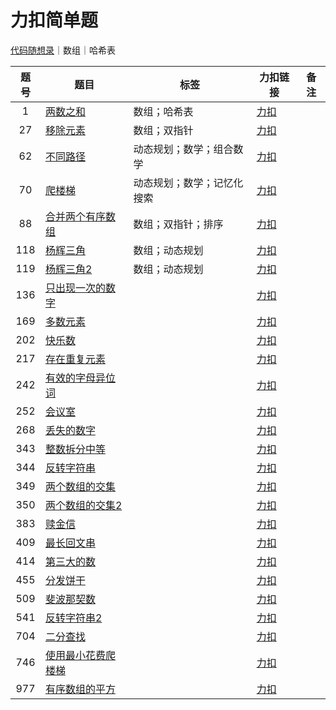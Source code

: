 力扣简单题
===

[代码随想录](https://github.com/Sihan-A/LeetCode-questions-Python/tree/main/%E4%BB%A3%E7%A0%81%E9%9A%8F%E6%83%B3%E5%BD%95)｜数组｜哈希表

| 题号 | 题目                   | 标签                       | 力扣链接                                                  | 备注 |
| :--: | ---------------------- | -------------------------- | --------------------------------------------------------- | ---- |
|  1   | [两数之和]()           | 数组；哈希表               | [力扣](https://leetcode.cn/problems/two-sum/)             |      |
|  27  | [移除元素]()           | 数组；双指针               | [力扣](https://leetcode.cn/problems/remove-element/)      |      |
|  62  | [不同路径]()           | 动态规划；数学；组合数学   | [力扣](https://leetcode.cn/problems/unique-paths/)        |      |
|  70  | [爬楼梯]()             | 动态规划；数学；记忆化搜索 | [力扣](https://leetcode.cn/problems/climbing-stairs/)     |      |
|  88  | [合并两个有序数组]()   | 数组；双指针；排序         | [力扣](https://leetcode.cn/problems/merge-sorted-array/)  |      |
| 118  | [杨辉三角]()           | 数组；动态规划             | [力扣](https://leetcode.cn/problems/pascals-triangle/)    |      |
| 119  | [杨辉三角2]()          | 数组；动态规划             | [力扣](https://leetcode.cn/problems/pascals-triangle-ii/) |      |
| 136  | [只出现一次的数字]()   |                            | [力扣](https://leetcode.cn/problems/single-number/)       |      |
| 169  | [多数元素]()           |                            | [力扣](https://leetcode.cn/problems/majority-element/)    |      |
| 202  | [快乐数]()             |                            | [力扣](https://leetcode.cn/problems/happy-number/)        |      |
| 217  | [存在重复元素]()       |                            | [力扣]()                                                  |      |
| 242  | [有效的字母异位词]()   |                            | [力扣]()                                                  |      |
| 252  | [会议室]()             |                            | [力扣]()                                                  |      |
| 268  | [丢失的数字]()         |                            | [力扣]()                                                  |      |
| 343  | [整数拆分中等]()       |                            | [力扣]()                                                  |      |
| 344  | [反转字符串]()         |                            | [力扣]()                                                  |      |
| 349  | [两个数组的交集]()     |                            | [力扣]()                                                  |      |
| 350  | [两个数组的交集2]()    |                            | [力扣]()                                                  |      |
| 383  | [赎金信]()             |                            | [力扣]()                                                  |      |
| 409  | [最长回文串]()         |                            | [力扣]()                                                  |      |
| 414  | [第三大的数]()         |                            | [力扣]()                                                  |      |
| 455  | [分发饼干]()           |                            | [力扣]()                                                  |      |
| 509  | [斐波那契数]()         |                            | [力扣]()                                                  |      |
| 541  | [反转字符串2]()        |                            | [力扣]()                                                  |      |
| 704  | [二分查找]()           |                            | [力扣]()                                                  |      |
| 746  | [使用最小花费爬楼梯]() |                            | [力扣]()                                                  |      |
| 977  | [有序数组的平方]()     |                            | [力扣]()                                                  |      |
